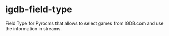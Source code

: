 # igdb-field-type
Field Type for Pyrocms that allows to select games from IGDB.com and use the information in streams.
